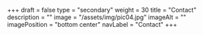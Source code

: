 +++
draft = false
type = "secondary"
weight = 30
title = "Contact"
description = ""
image = "/assets/img/pic04.jpg"
imageAlt = ""
imagePosition = "bottom center"
navLabel = "Contact"
+++
